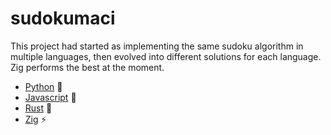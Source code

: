 # sudokumaci

This project had started as implementing the same sudoku algorithm in multiple languages, then evolved into different solutions for each language. Zig performs the best at the moment.

- [Python](./python) 🐢
- [Javascript](./js) 🏃
- [Rust](./rust) 🐇
- [Zig](./zig) ⚡
